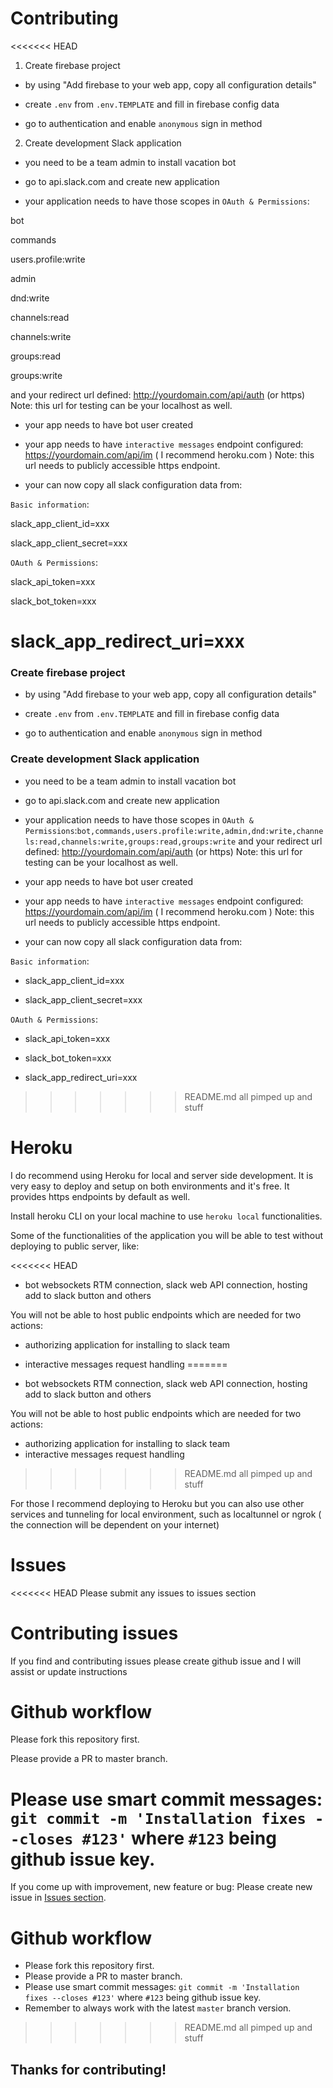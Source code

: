 # Contributing

<<<<<<< HEAD
1. Create firebase project

- by using "Add firebase to your web app, copy all configuration details"

- create `.env` from `.env.TEMPLATE` and fill in firebase config data

- go to authentication and enable `anonymous` sign in method

2. Create development Slack application

- you need to be a team admin to install vacation bot

- go to api.slack.com and create new application

- your application needs to have those scopes in `OAuth & Permissions`:

bot

commands

users.profile:write

admin

dnd:write

channels:read

channels:write

groups:read

groups:write

and your redirect url defined: http://yourdomain.com/api/auth (or https) Note: this url for testing can be your localhost as well.

- your app needs to have bot user created

- your app needs to have `interactive messages` endpoint configured: https://yourdomain.com/api/im ( I recommend heroku.com ) Note: this url needs to publicly accessible https endpoint.

- your can now copy all slack configuration data from:

`Basic information`:

slack_app_client_id=xxx

slack_app_client_secret=xxx

`OAuth & Permissions`:

slack_api_token=xxx

slack_bot_token=xxx

slack_app_redirect_uri=xxx
=======
### Create firebase project

* by using "Add firebase to your web app, copy all configuration details"

* create `.env` from `.env.TEMPLATE` and fill in firebase config data

* go to authentication and enable `anonymous` sign in method


### Create development Slack application

* you need to be a team admin to install vacation bot
* go to api.slack.com and create new application
* your application needs to have those scopes in `OAuth & Permissions`:```bot,commands,users.profile:write,admin,dnd:write,channels:read,channels:write,groups:read,groups:write``` and your redirect url defined: http://yourdomain.com/api/auth (or https) Note: this url for testing can be your localhost as well.

* your app needs to have bot user created
* your app needs to have `interactive messages` endpoint configured: https://yourdomain.com/api/im ( I recommend heroku.com ) Note: this url needs to publicly accessible https endpoint.
* your can now copy all slack configuration data from:

`Basic information`:

* slack_app_client_id=xxx

* slack_app_client_secret=xxx

`OAuth & Permissions`:

* slack_api_token=xxx

* slack_bot_token=xxx

* slack_app_redirect_uri=xxx
>>>>>>> README.md all pimped up and stuff

# Heroku

I do recommend using Heroku for local and server side development. It is very easy to deploy and setup on both environments and it's free. It provides https endpoints by default as well.

Install heroku CLI on your local machine to use `heroku local` functionalities.

Some of the functionalities of the application you will be able to test without deploying to public server, like:

<<<<<<< HEAD
- bot websockets RTM connection, slack web API connection, hosting add to slack button and others

You will not be able to host public endpoints which are needed for two actions:

- authorizing application for installing to slack team

- interactive messages request handling
=======
* bot websockets RTM connection, slack web API connection, hosting add to slack button and others

You will not be able to host public endpoints which are needed for two actions:

* authorizing application for installing to slack team
* interactive messages request handling
>>>>>>> README.md all pimped up and stuff

For those I recommend deploying to Heroku but you can also use other services and tunneling for local environment, such as localtunnel or ngrok ( the connection will be dependent on your internet)

# Issues

<<<<<<< HEAD
Please submit any issues to issues section

# Contributing issues

If you find and contributing issues please create github issue and I will assist or update instructions

# Github workflow

Please fork this repository first.

Please provide a PR to master branch.

Please use smart commit messages: `git commit -m 'Installation fixes --closes #123'` where `#123` being github issue key.
=======
If you come up with improvement, new feature or bug: Please create new issue in [Issues section](https://github.com/jacekelgda/vacation-status-update/issues).

# Github workflow

* Please fork this repository first.
* Please provide a PR to master branch.
* Please use smart commit messages: `git commit -m 'Installation fixes --closes #123'` where `#123` being github issue key.
* Remember to always work with the latest `master` branch version.
>>>>>>> README.md all pimped up and stuff

## Thanks for contributing!

